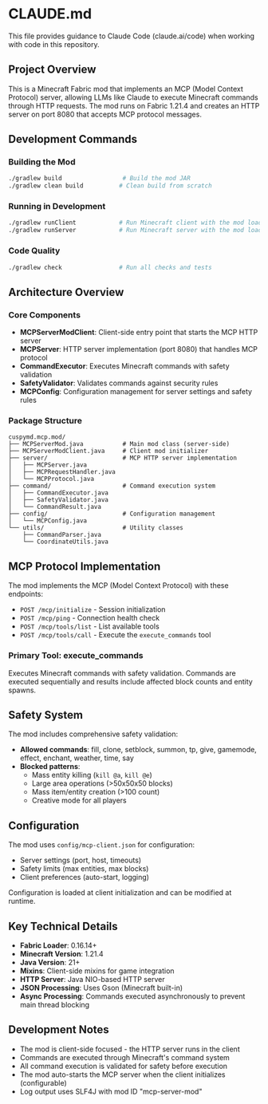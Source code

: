 # CLAUDE.md

This file provides guidance to Claude Code (claude.ai/code) when working with code in this repository.

## Project Overview

This is a Minecraft Fabric mod that implements an MCP (Model Context Protocol) server, allowing LLMs like Claude to execute Minecraft commands through HTTP requests. The mod runs on Fabric 1.21.4 and creates an HTTP server on port 8080 that accepts MCP protocol messages.

## Development Commands

### Building the Mod
```bash
./gradlew build                 # Build the mod JAR
./gradlew clean build          # Clean build from scratch
```

### Running in Development
```bash
./gradlew runClient            # Run Minecraft client with the mod loaded
./gradlew runServer            # Run Minecraft server with the mod loaded
```

### Code Quality
```bash
./gradlew check                # Run all checks and tests
```

## Architecture Overview

### Core Components
- **MCPServerModClient**: Client-side entry point that starts the MCP HTTP server
- **MCPServer**: HTTP server implementation (port 8080) that handles MCP protocol
- **CommandExecutor**: Executes Minecraft commands with safety validation
- **SafetyValidator**: Validates commands against security rules
- **MCPConfig**: Configuration management for server settings and safety rules

### Package Structure
```
cuspymd.mcp.mod/
├── MCPServerMod.java           # Main mod class (server-side)
├── MCPServerModClient.java     # Client mod initializer
├── server/                     # MCP HTTP server implementation
│   ├── MCPServer.java
│   ├── MCPRequestHandler.java
│   └── MCPProtocol.java
├── command/                    # Command execution system
│   ├── CommandExecutor.java
│   ├── SafetyValidator.java
│   └── CommandResult.java
├── config/                     # Configuration management
│   └── MCPConfig.java
└── utils/                      # Utility classes
    ├── CommandParser.java
    └── CoordinateUtils.java
```

## MCP Protocol Implementation

The mod implements the MCP (Model Context Protocol) with these endpoints:
- `POST /mcp/initialize` - Session initialization
- `POST /mcp/ping` - Connection health check
- `POST /mcp/tools/list` - List available tools
- `POST /mcp/tools/call` - Execute the `execute_commands` tool

### Primary Tool: execute_commands
Executes Minecraft commands with safety validation. Commands are executed sequentially and results include affected block counts and entity spawns.

## Safety System

The mod includes comprehensive safety validation:
- **Allowed commands**: fill, clone, setblock, summon, tp, give, gamemode, effect, enchant, weather, time, say
- **Blocked patterns**: 
  - Mass entity killing (`kill @a`, `kill @e`)
  - Large area operations (>50x50x50 blocks)
  - Mass item/entity creation (>100 count)
  - Creative mode for all players

## Configuration

The mod uses `config/mcp-client.json` for configuration:
- Server settings (port, host, timeouts)
- Safety limits (max entities, max blocks)
- Client preferences (auto-start, logging)

Configuration is loaded at client initialization and can be modified at runtime.

## Key Technical Details

- **Fabric Loader**: 0.16.14+
- **Minecraft Version**: 1.21.4
- **Java Version**: 21+
- **Mixins**: Client-side mixins for game integration
- **HTTP Server**: Java NIO-based HTTP server
- **JSON Processing**: Uses Gson (Minecraft built-in)
- **Async Processing**: Commands executed asynchronously to prevent main thread blocking

## Development Notes

- The mod is client-side focused - the HTTP server runs in the client
- Commands are executed through Minecraft's command system
- All command execution is validated for safety before execution
- The mod auto-starts the MCP server when the client initializes (configurable)
- Log output uses SLF4J with mod ID "mcp-server-mod"